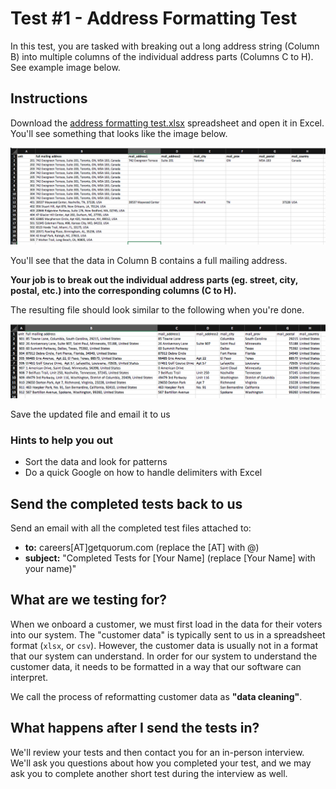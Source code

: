 # Test #1 - Address Formatting Test

In this test, you are tasked with breaking out a long address string (Column B) into multiple columns of the individual address parts (Columns C to H). See example image below.

## Instructions

Download the [address formatting test.xlsx](address_formatting_test.xlsx) spreadsheet and open it in Excel. You'll see something that looks like the image below.

![](test.png)

You'll see that the data in Column B contains a full mailing address.

**Your job is to break out the individual address parts (eg. street, city, postal, etc.) into the corresponding columns (C to H).**

The resulting file should look similar to the following when you're done.

![](results.png)

Save the updated file and email it to us

### Hints to help you out

- Sort the data and look for patterns
- Do a quick Google on how to handle delimiters with Excel

## Send the completed tests back to us

Send an email with all the completed test files attached to:

- **to:** careers[AT]getquorum.com (replace the [AT] with @)
- **subject:** "Completed Tests for [Your Name] (replace [Your Name] with your name)"

## What are we testing for?

When we onboard a customer, we must first load in the data for their voters into our system. The "customer data" is typically sent to us in a spreadsheet format (`xlsx`, or `csv`). However, the customer data is usually not in a format that our system can understand. In order for our system to understand the customer data, it needs to be formatted in a way that our software can interpret.

We call the process of reformatting customer data as **"data cleaning"**.

## What happens after I send the tests in?

We'll review your tests and then contact you for an in-person interview. We'll ask you questions about how you completed your test, and we may ask you to complete another short test during the interview as well.

